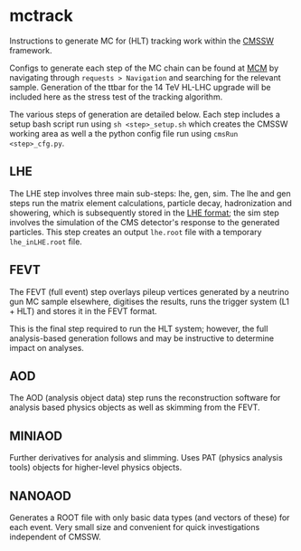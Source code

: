 # mctrack
Instructions to generate MC for (HLT) tracking work within the
[CMSSW](https://github.com/cms-sw/cmssw) framework.

Configs to generate each step of the MC chain can be found at
[MCM](https://cms-pdmv.cern.ch/mcm/) by navigating through
`requests > Navigation` and searching for the relevant sample. Generation of
the ttbar for the 14 TeV HL-LHC upgrade will be included here as the stress
test of the tracking algorithm.

The various steps of generation are detailed below. Each step includes a setup
bash script run using `sh <step>_setup.sh` which creates the CMSSW working area
as well a the python config file run using `cmsRun <step>_cfg.py`.


## LHE

The LHE step involves three main sub-steps: lhe, gen, sim. The lhe and gen steps
run the matrix element calculations, particle decay, hadronization and
showering, which is subsequently stored in the
[LHE format](https://arxiv.org/abs/hep-ph/0609017); the sim step involves the
simulation of the CMS detector's response to the generated particles. This step
creates an output `lhe.root` file with a temporary `lhe_inLHE.root` file.


## FEVT

The FEVT (full event) step overlays pileup vertices generated by a neutrino gun
MC sample elsewhere, digitises the results, runs the trigger system (L1 + HLT)
and stores it in the FEVT format.

This is the final step required to run the HLT system; however, the full
analysis-based generation follows and may be instructive to determine impact on
analyses.


## AOD

The AOD (analysis object data) step runs the reconstruction software for
analysis based physics objects as well as skimming from the FEVT.


## MINIAOD

Further derivatives for analysis and slimming. Uses PAT (physics analysis tools)
objects for higher-level physics objects.


## NANOAOD

Generates a ROOT file with only basic data types (and vectors of these) for
each event. Very small size and convenient for quick investigations independent
of CMSSW.
